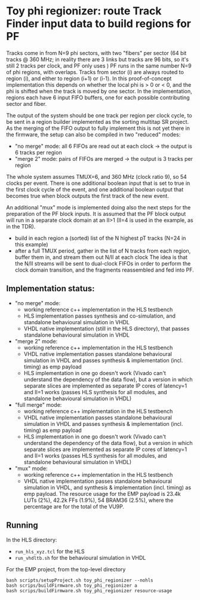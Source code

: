 # Toy phi regionizer: route Track Finder input data to build regions for PF

Tracks come in from N=9 phi sectors, with two "fibers" per sector (64 bit tracks @ 360 MHz; in reality there are 3 links but tracks are 96 bits, so it's still 2 tracks per clock, and PF only uses )
PF runs in the same number N=9 of phi regions, with overlaps.
Tracks from sector (i) are always routed to region (i), and either to region (i+1) or (i-1). In this proof-of-concept implementation this depends on whether the local phi is > 0 or < 0, and the phi is shifted when the track is moved by one sector.
In the implementation, regions each have 6 input FIFO buffers, one for each possible contributing sector and fiber.

The output of the system should be one track per region per clock cycle, to be sent in a region builder implemented as the sorting multitap SR project. 
As the merging of the FIFO output to fully implement this is not yet there in the firmware, the setup can also be compiled in two "reduced" modes: 
 * "no merge" mode: all 6 FIFOs are read out at each clock &rarr; the output is 6 tracks per region
 * "merge 2"  mode: pairs of FIFOs are merged  &rarr; the output is 3 tracks per region

The whole system assumes TMUX=6, and 360 MHz (clock ratio 9), so 54 clocks per event. 
There is one additional boolean input that is set to true in the first clock cycle of the event, and one additional boolean output that becomes true when block outputs the first track of the new event.

An additional "mux" mode is implemented doing also the next steps for the preparation of the PF block inputs. It is assumed that the PF block output will run in a separate clock domain at an II>1 (II=4 is used in the example, as in the TDR).
 * build in each region a (sorted) list of the N highest pT tracks (N=24 in this example)
 * after a full TMUX period, gather in the list of N tracks from each region, buffer them in, and stream them out N/II at each clock
The idea is that the N/II streams will be sent to dual-clock FIFOs in order to perform the clock domain transition, and the fragments reassembled and fed into PF.

## Implementation status:
 * "no merge" mode:
   * working reference c++ implementation in the HLS testbench
   * HLS implementation passes synthesis and co-simulation, and standalone behavioural simulation in VHDL
   * VHDL native implementation (still in the HLS directory), that passes standalone behavioural simulation in VHDL
 * "merge 2" mode:
   * working reference c++ implementation in the HLS testbench
   * VHDL native implementation passes standalone behavioural simulation in VHDL and passes synthesis & implementation (incl. timing) as emp payload
   * HLS implementation in one go doesn't work (Vivado can't understand the dependency of the data flow), but a version in which separate slices are implemented as separate IP cores of latency=1 and II=1 works (passes HLS synthesis for all modules, and standalone behavioural simulation in VHDL)
 * "full merge" mode:
   * working reference c++ implementation in the HLS testbench
   * VHDL native implementation passes standalone behavioural simulation in VHDL and passes synthesis & implementation (incl. timing) as emp payload
   * HLS implementation in one go doesn't work (Vivado can't understand the dependency of the data flow), but a version in which separate slices are implemented as separate IP cores of latency=1 and II=1 works (passes HLS synthesis for all modules, and standalone behavioural simulation in VHDL)
 * "mux" mode:
   * working reference c++ implementation in the HLS testbench
   * VHDL native implementation passes standalone behavioural simulation in VHDL, and synthesis & implementation (incl. timing) as emp payload. The resource usage for the EMP payload is 23.4k LUTs (2%), 42.2k FFs (1.9%), 54 BRAM36 (2.5%), where the percentage are for the total of the VU9P.

## Running

In the HLS directory:
 * `run_hls_xyz.tcl` for the HLS
 * `run_vhdltb.sh` for the behavioural simulation in VHDL

For the EMP project, from the top-level directory
````
bash scripts/setupProject.sh toy_phi_regionizer --nohls
bash scrips/buildFirmware.sh toy_phi_regionizer a 
bash scrips/buildFirmware.sh toy_phi_regionizer resource-usage
````

